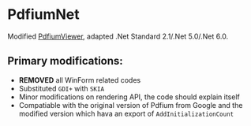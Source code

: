 # PdfiumNet
Modified [PdfiumViewer](https://github.com/pvginkel/PdfiumViewer), adapted .Net Standard 2.1/.Net 5.0/.Net 6.0.
## Primary modifications:
+ **REMOVED** all WinForm related codes
+ Substituted `GDI+` with `SKIA`
+ Minor modifications on rendering API, the code should explain itself
+ Compatiable with the original version of Pdfium from Google and the modified version which hava an export of `AddInitializationCount`
